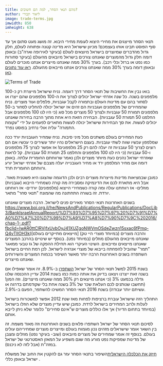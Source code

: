 ```yaml
---
title: מהם תנאי הסחר, למה הם חשובים?
author: ליאור תבורי
image: trade-terms.jpg
imwidth: 850
imheight: 638
---
```


תנאי הסחר מייצגים את מחירי היצוא לעומת מחירי היבוא. זה מושג מעט סתום אך עד סוף הפוסט תבינו אותו בעצמכם!
מכיוון שישראל היא מדינה קטנה ופתוחה לעולם, חלק גדול מהדברים שמיוצרים בישראל מיוצאים לעולם (בעיקר לאירופה וארה"ב) ובאופן דומה חלק גדול מהמוצרים שאנחנו צורכים בישראל מיובאים מהעולם (בעיקר סחורות כמו נפט או ברזל וכלי רכב). בערך 30% ממה שאנחנו מייצרים אנחנו מוכרים לעולם ובאופן דומה בערך 30% ממה שאנחנו צורכים אנחנו מייבאים מהעולם. [ראו עוד נתונים כאן](https://data.worldbank.org/indicator/NE.TRD.GNFS.ZS?locations=IL&fbclid=IwAR2IPhCtxkBUUzVY7l6YIWFZNKgZrRAi_EgBvERyjn9LaboryHcUSE4M4M4).

![Terms of Trade]({{site.baseurl}}/chaluny.github.io/images/trade-terms.jpg)

בואו נבין את החשיבות של תנאי הסחר דרך דוגמה. נניח שישראל מייצרת רק כ-100 מלפפונים בשנה. כל שנה אזרחי ישראל יכולים לצרוך את ה-100 מלפפונים שהם ייצרו או לסחור בהם עם מדינות העולם ובתמורה לקבל עגבניות, פלפלים ועוד מוצרים. נניח שהמחירים של מלפפונים ועגבניות הם זהים אז ישראל יכולה להחליט לסחור ב-50 מלפפונים תמורת 50 עגבניות ולצרוך 50 מוצרים מכל סוג (כי היו לנו 100 מלפפונים אבל החלפנו 50 תמורת 50 עגבניות). הבחירה הזאת היא אחת מתוך הרבה בחירות שאנחנו יכולים לעשות. את סך הבחירות שישראל יכולה לעשות מתארים לפעמים על ידי "עקומת התמורה" עליה אולי נרחיב בפוסט נפרד.

כעת המחירים בעולם משתנים מכל מיני סיבות. נניח שמחיר העגבניות יורד ככה שמלפפון עכשיו שווה לשתי עגבניות. בעצם הישראלים נהיו יותר עשירים כי עכשיו אם הם רוצים לצרוך 50 עגבניות זה יעלה להם רק 25 מלפפונים! אז אפשר לצרוך 75 מלפפונים ו-50 עגבניות (כי היו לנו 100 מלפפונים והחלפנו 25 תמורת 50 עגבניות). קל לראות שאזרחי ישראל נהנים כעת מיותר מוצרים ולכן נאמר שרווחתם החומרית עלתה. באופן דומה אם מחיר המלפפון ירד או מחיר העגבנייה יעלה מצבם של אזרחי ישראל יורע ורווחתם החומרית תרד.

כמובן שבמציאות מדינות מייצרות מוצרים רבים ולכן הדוגמה שהצגנו היא פשטנית מאוד. אבל היא מתארת לכם את הדינמיקה ומסבירה מה קורה כשמחירי הייבוא (עגבניות) מוזלים- אז רווחתנו עולה ומה קורה כשמחירי הייצוא (מלפפונים) יורדים- אז רווחתנו יורדת. זה בשורה התחתונה מה שהמונח "תנאי סחר" מתאר.

בשנים האחרונות תנאי הסחר מאירים פנים לישראל. הרבה מוצרים שאנחנו https://www.boi.org.il/he/NewsAndPublications/RegularPublications/DocLib3/BankIsraelAnnualReport/%D7%93%D7%95%D7%97%20%D7%91%D7%A0%D7%A7%20%D7%99%D7%A9%D7%A8%D7%90%D7%9C%202016/chap-1-.pdf?fbclid=IwAR0ttClRVjfxUvbOyJ41XUZgoNWVmOSdeZwzn15sxac6fPmq-Q4vTIIOH3k)[מייצאים מתייקרים בעולם] (במיוחד מוצרי היי טק) והרבה מוצרים שאנחנו מייבאים מהעולם מוזלים (במיוחד נפט). בנוסף יש שינויים בהרכב המוצרים שאנחנו מייצאים ומייבאים. השינוי העיקרי הוא תחילת ההפקה של גז טבעי ממאגר "תמר" שהוביל להפחתה בייבוא של מוצרי אנרגיה לישראל. לכן רמת החיים בישראל השתפרה בשנים האחרונות הרבה יותר מאשר השיפור בכמות המוצרים והשירותים שאנחנו מייצרים.

בשנת 2015 למשל תנאי הסחר של ישראל [השתפרו](https://www.boi.org.il/he/NewsAndPublications/RegularPublications/DocLib3/BankIsraelAnnualReport/%D7%93%D7%95%D7%97%20%D7%91%D7%A0%D7%A7%20%D7%99%D7%A9%D7%A8%D7%90%D7%9C%202016/chap-2.pdf?fbclid=IwAR3owOY-GrWiSvzTyDlSI0Ulo2hJ6lLITeWIGmX22VssmL6dknGcJOidiMk) ב-8.9%. זה אומר שאפילו אם בשנה זאת ייצרנו ויצאנו בדיוק את אותה כמות כמו בשנת 2014 עדיין ההכנסה שלנו גדלה בכמעט 3% (כי אנחנו מייצאים רק 30% ממה שאנחנו מייצרים). וזה המון! (תחשבו שנותנים לכם העלאת שכר של 3% בשנה אחת בלי שקודמתם בדרגה או עשיתם יותר עבודה) בשנת 2016 תנאי הסחר המשיכו להשתפר, הפעם ב-2.9%.

התהליך הזה שישראל עוברת ברציפות לפחות מאז שנת 2012 אפשר למשכורות בישראל לעלות ולרוב המחירים בישראל לרדת. כמובן שיש עדיין מוצרים שלא הוזלו בישראל (במיוחד בתחום הדיור) אך אלו כוללים מוצרים ש"אינם סחירים" כלומר שלא ניתן לייבא אותם. 

לסיכום תנאי הסחר של ישראל השתפרו פלאים בשנים האחרונות וזה מאוד משמח. זה בין השאר אומר שישראלים מזהים נכון מגמות בעולם ומייצרים מוצרים שמחיריהם עולים בעולם. בנוסף זה אומר שמחירים של מוצרים מיובאים (שוב- בעיקר נפט) מוזלים ומצבן של מדינות שמפיקות נפט מורע מה שגם משפיע על המאזן האסטרטגי של ישראל במזה"ת (אבל לזה לא ניכנס).

[חיזק את הכלכלה הישראלית](https://www.boi.org.il/he/NewsAndPublications/PressReleases/Documents/%D7%94%D7%A1%D7%A7%D7%99%D7%A8%D7%94%20%D7%94%D7%A4%D7%99%D7%A1%D7%A7%D7%90%D7%9C%D7%99%D7%AA.pdf?fbclid=IwAR0klaQnFxKvn8VcKT9VsTwSRdrgECH7XEuvoutwCa6ubtA0Rq0-GRGFVaA)השיפור בתנאי הסחר עזר גם להקטין את החוב של ממשלת ישראל ובאופן כללי . 
